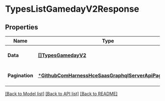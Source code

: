 # TypesListGamedayV2Response

## Properties
Name | Type | Description | Notes
------------ | ------------- | ------------- | -------------
**Data** | [**[]TypesGamedayV2**](types.GamedayV2.md) |  | [optional] [default to null]
**Pagination** | [***GithubComHarnessHceSaasGraphqlServerApiPagination**](github_com_harness_hce-saas_graphql_server_api.Pagination.md) |  | [optional] [default to null]

[[Back to Model list]](../README.md#documentation-for-models) [[Back to API list]](../README.md#documentation-for-api-endpoints) [[Back to README]](../README.md)


